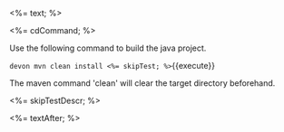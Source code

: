 <%= text; %>

<%= cdCommand; %>
 
Use the following command to build the java project.

`devon mvn clean install <%= skipTest; %>`{{execute}}

The maven command 'clean' will clear the target directory beforehand. 

<%= skipTestDescr; %>

<%= textAfter; %>